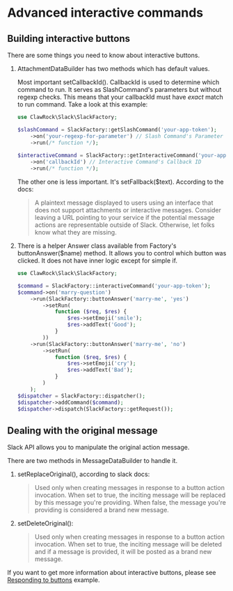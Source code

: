 Advanced interactive commands
=============================

Building interactive buttons
----------------------------

There are some things you need to know about interactive buttons.

1. AttachmentDataBuilder has two methods which has default values.

    Most important setCallbackId(). CallbackId is used to determine which command to run. It serves as SlashCommand's parameters but without regexp checks. This means that your callbackId must have _exact_ match to run command. Take a look at this example:
    
    ```php
    use ClawRock\Slack\SlackFactory;
    
    $slashCommand = SlackFactory::getSlashCommand('your-app-token');
        ->on('your-regexp-for-parameter') // Slash Command's Parameter
        ->run(/* function */);
        
    $interactiveCommand = SlackFactory::getInteractiveCommand('your-app-token')
        ->on('callbackId') // Interactive Command's Callback ID
        ->run(/* function */);
    ```

    The other one is less important. It's setFallback($text). According to the docs:

    >A plaintext message displayed to users using an interface that does not support attachments or interactive messages. Consider leaving a URL pointing to your service if the potential message actions are representable outside of Slack. Otherwise, let folks know what they are missing.

2. There is a helper Answer class available from Factory's buttonAnswer($name) method. It allows you to control which button was clicked. It does not have inner logic except for simple if.

    ```php
    use ClawRock\Slack\SlackFactory;
    
    $command = SlackFactory::interactiveCommand('your-app-token');
    $command->on('marry-question')
        ->run(SlackFactory::buttonAnswer('marry-me', 'yes')
            ->setRun(
                function ($req, $res) {
                    $res->setEmoji('smile');
                    $res->addText('Good');
                }
            ))
        ->run(SlackFactory::buttonAnswer('marry-me', 'no')
            ->setRun(
                function ($req, $res) {
                    $res->setEmoji('cry');
                    $res->addText('Bad');
                }
            )
        );
    $dispatcher = SlackFactory::dispatcher();
    $dispatcher->addCommand($command);
    $dispatcher->dispatch(SlackFactory::getRequest());
    ```

Dealing with the original message
--------------------------------

Slack API allows you to manipulate the original action message.

There are two methods in MessageDataBuilder to handle it.

1. setReplaceOriginal(), according to slack docs:

    >Used only when creating messages in response to a button action invocation. When set to true, the inciting message will be replaced by this message you're providing. When false, the message you're providing is considered a brand new message.

2. setDeleteOriginal():

    >Used only when creating messages in response to a button action invocation. When set to true, the inciting message will be deleted and if a message is provided, it will be posted as a brand new message.

If you want to get more information about interactive buttons, please see [Responding to buttons](07-responding-to-buttons.md) example.

